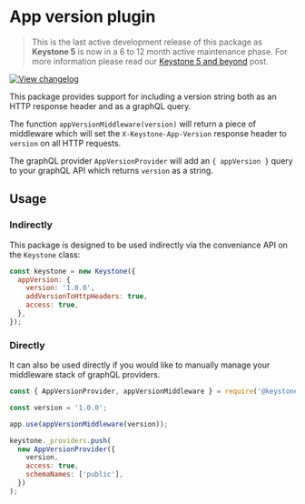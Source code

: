 <!--[meta]
section: api
subSection: utilities
title: App version plugin
[meta]-->

# App version plugin

> This is the last active development release of this package as **Keystone 5** is now in a 6 to 12 month active maintenance phase. For more information please read our [Keystone 5 and beyond](https://github.com/keystonejs/keystone-5/issues/21) post.

[![View changelog](https://img.shields.io/badge/changelogs.xyz-Explore%20Changelog-brightgreen)](https://changelogs.xyz/@keystonejs/app-version)

This package provides support for including a version string both as an HTTP response header and as a graphQL query.

The function `appVersionMiddleware(version)` will return a piece of middleware which will set the `X-Keystone-App-Version` response header to `version` on all HTTP requests.

The graphQL provider `AppVersionProvider` will add an `{ appVersion }` query to your graphQL API which returns `version` as a string.

## Usage

### Indirectly

This package is designed to be used indirectly via the conveniance API on the `Keystone` class:

```javascript
const keystone = new Keystone({
  appVersion: {
    version: '1.0.0',
    addVersionToHttpHeaders: true,
    access: true,
  },
});
```

### Directly

It can also be used directly if you would like to manually manage your middleware stack of graphQL providers.

```javascript
const { AppVersionProvider, appVersionMiddleware } = require('@keystonejs/app-version');

const version = '1.0.0';

app.use(appVersionMiddleware(version));

keystone._providers.push(
  new AppVersionProvider({
    version,
    access: true,
    schemaNames: ['public'],
  })
);
```
